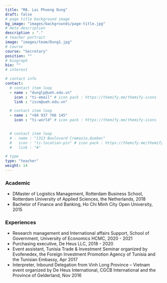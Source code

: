 ```yaml
---
title: "MA. Lai Phuong Dung"
draft: false
# page title background image
bg_image: "images/backgrounds/page-title.jpg"
# meta description
description : "."
# teacher portrait
image: "images/team/Dung1.jpg"
# course
course: "Secretary"
position: ""
# biograph
bio: ""
# interest

# contact info
contact:
  # contact item loop
  - name : "dunglp@ueh.edu.vn"
    icon : "ti-email" # icon pack : https://themify.me/themify-icons
    link : "iscm@ueh.edu.vn"

  # contact item loop
  - name : "+84 937 766 145"
    icon : "ti-world" # icon pack : https://themify.me/themify-icons
  

  # contact item loop
  # - name : "1313 Boulevard Cremazie,Quebec"
  #   icon : "ti-location-pin" # icon pack : https://themify.me/themify-icons
  #   link : "#"

# type
type: "teacher"
weight: 14
---
```


### Academic
* DMaster of Logistics Management, Rotterdam Business School, Rotterdam University of Applied Sciences, the Netherlands, 2018
* Bachelor of Finance and Banking, Ho Chi Minh City Open University, 2015

### Experiences
* Research management and International affairs Support, School of Government, University of Economics HCMC, 2020 - 2021
* Purchasing executive, De Heus LLC, 2018 - 2020
* Event assistant, Tunisia Trade & Investment Seminar organized by Evofenedex, the Foreign Investment Promotion Agency of Tunisia and the Tunisian Embassy, Apr 2017
* Interpreter, Inbound Delegation from Vinh Long Province – Vietnam event organized by De Heus International, CGCB International and the Province of Gelderland, Nov 2016
